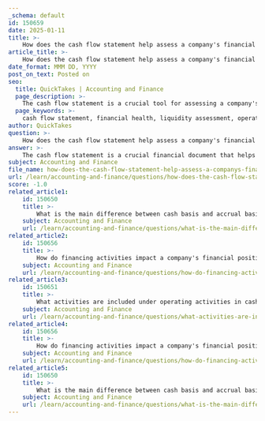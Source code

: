 ```yaml
---
_schema: default
id: 150659
date: 2025-01-11
title: >-
    How does the cash flow statement help assess a company's financial health?
article_title: >-
    How does the cash flow statement help assess a company's financial health?
date_format: MMM DD, YYYY
post_on_text: Posted on
seo:
  title: QuickTakes | Accounting and Finance
  page_description: >-
    The cash flow statement is a crucial tool for assessing a company's financial health, enabling stakeholders to evaluate liquidity, operational efficiency, investment potential, financial planning, risk management, and the relationship between profit and cash flows.
  page_keywords: >-
    cash flow statement, financial health, liquidity assessment, operational insights, investment decisions, financial planning, risk management, profit vs cash analysis, company analysis, cash inflows, cash outflows, stakeholders, cash management
author: QuickTakes
question: >-
    How does the cash flow statement help assess a company's financial health?
answer: >-
    The cash flow statement is a crucial financial document that helps assess a company's financial health by providing insights into its cash inflows and outflows over a specific period. Here are several ways in which the cash flow statement aids in evaluating a company's financial condition:\n\n1. **Liquidity Assessment**: The cash flow statement allows stakeholders to evaluate the company's ability to meet its short-term obligations. Positive cash flow indicates that the company can sustain operations, pay debts, and invest in growth opportunities. This is particularly important for creditors and investors who want to ensure that the company can manage its liabilities effectively.\n\n2. **Operational Insights**: By analyzing cash flows from operating activities, stakeholders can understand how well the company generates cash from its core business operations. This analysis is crucial for assessing operational efficiency and profitability. If a company reports profits but has negative cash flow from operations, it may indicate potential liquidity issues, which could be a red flag for investors.\n\n3. **Investment Decisions**: Investors use the cash flow statement to gauge the company's financial stability and growth potential. A consistent positive cash flow can signal a healthy business, making it an attractive investment. Conversely, negative cash flow trends may deter potential investors.\n\n4. **Financial Planning**: Management relies on cash flow data for budgeting and forecasting. Understanding cash inflows and outflows allows for better financial planning and resource allocation. This information is vital for making informed decisions about future investments and operational strategies.\n\n5. **Risk Management**: Lenders and creditors assess cash flow to determine the company's ability to repay loans. A strong cash flow position reduces perceived risk and can lead to more favorable lending terms. This is essential for maintaining good relationships with financial institutions and ensuring access to capital when needed.\n\n6. **Profit vs. Cash Analysis**: The cash flow statement serves as a vital tool for analyzing the relationship between profit and cash. A company may report a profit on its income statement, but if it has negative cash flow from operations, it could indicate underlying issues that need to be addressed. This distinction helps stakeholders understand the true financial health of the company.\n\nIn summary, the cash flow statement is essential for stakeholders to evaluate a company's financial position and make informed decisions based on its cash flow dynamics. By analyzing its three main components—operating, investing, and financing activities—stakeholders can gain valuable insights into the company's cash management practices and overall financial stability.
subject: Accounting and Finance
file_name: how-does-the-cash-flow-statement-help-assess-a-companys-financial-health.md
url: /learn/accounting-and-finance/questions/how-does-the-cash-flow-statement-help-assess-a-companys-financial-health
score: -1.0
related_article1:
    id: 150650
    title: >-
        What is the main difference between cash basis and accrual basis accounting?
    subject: Accounting and Finance
    url: /learn/accounting-and-finance/questions/what-is-the-main-difference-between-cash-basis-and-accrual-basis-accounting
related_article2:
    id: 150656
    title: >-
        How do financing activities impact a company's financial position?
    subject: Accounting and Finance
    url: /learn/accounting-and-finance/questions/how-do-financing-activities-impact-a-companys-financial-position
related_article3:
    id: 150651
    title: >-
        What activities are included under operating activities in cash flow classification?
    subject: Accounting and Finance
    url: /learn/accounting-and-finance/questions/what-activities-are-included-under-operating-activities-in-cash-flow-classification
related_article4:
    id: 150656
    title: >-
        How do financing activities impact a company's financial position?
    subject: Accounting and Finance
    url: /learn/accounting-and-finance/questions/how-do-financing-activities-impact-a-companys-financial-position
related_article5:
    id: 150650
    title: >-
        What is the main difference between cash basis and accrual basis accounting?
    subject: Accounting and Finance
    url: /learn/accounting-and-finance/questions/what-is-the-main-difference-between-cash-basis-and-accrual-basis-accounting
---
```


&nbsp;